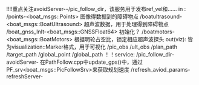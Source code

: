  !!!!重点关注avoidServer-<avoidService>-/pic_follow_dir，该服务用于发布ref_vel和......
  in : 
    /points-<boat_msgs::Points> 图像得数据到的障碍物点
    /boatultrasound-<boat_msgs::BoatUltrasound> 超声波数据，用于处理得到障碍物点
    /boat_gnss_InIt-<boat_msgs::GNSSFloat64> 初始化？
    /boatmotors-<boat_msgs::BoatMotors> 根据明轮占空比，锁定相应超声波探头
  out(viz): 
    皆为visualization::Marker格式，用于可视化
    /pic_obs
    /ult_obs
    /plan_path
    /target_path
    /global_point
    /global_path
  ！！service:
    /pic_follow_dir-avoidServer-<avoidService> 在PathFollow.cpp中update_gps()中，通过PF_srv<boat_msgs::PicFollowSrv>来获取规划速度
    /refresh_aviod_params-refreshServer-<refreshService>